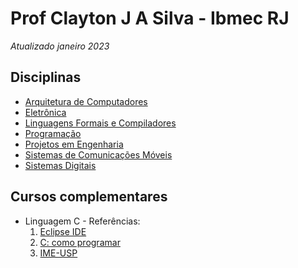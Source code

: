 # Prof Clayton J A Silva - Ibmec RJ
*Atualizado janeiro 2023*


## Disciplinas

* [Arquitetura de Computadores](arq.md)  
* [Eletrônica](eletronica.md)  
* [Linguagens Formais e Compiladores](compiladores.md)
* [Programação](prog.md)
* [Projetos em Engenharia](projetos.md)
* [Sistemas de Comunicações Móveis](siscom.md)
* [Sistemas Digitais](sisdig.md)

## Cursos complementares
* Linguagem C - Referências:  
  1. [Eclipse IDE](https://www.eclipse.org/downloads/)
  2. [C: como programar](https://plataforma.bvirtual.com.br/Leitor/Publicacao/2660/pdf/0)  
  3. [IME-USP](https://www.ime.usp.br/~pf/algoritmos/index.html)

  
  
